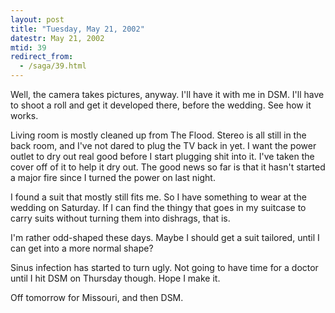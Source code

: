 ```yaml
---
layout: post
title: "Tuesday, May 21, 2002"
datestr: May 21, 2002
mtid: 39
redirect_from:
  - /saga/39.html
---
```


Well, the camera takes pictures, anyway. I'll have it with me in DSM. I'll
have to shoot a roll and get it developed there, before the wedding. See how
it works.

Living room is mostly cleaned up from The Flood. Stereo is all still in the
back room, and I've not dared to plug the TV back in yet. I want the power outlet
to dry out real good before I start plugging shit into it. I've taken the cover
off of it to help it dry out. The good news so far is that it hasn't started
a major fire since I turned the power on last night.

I found a suit that mostly still fits me. So I have something to wear at the
wedding on Saturday. If I can find the thingy that goes in my suitcase to carry
suits without turning them into dishrags, that is.

I'm rather odd-shaped these days. Maybe I should get a suit tailored, until
I can get into a more normal shape?

Sinus infection has started to turn ugly. Not going to have time for a doctor
until I hit DSM on Thursday though. Hope I make it.

Off tomorrow for Missouri, and then DSM.

